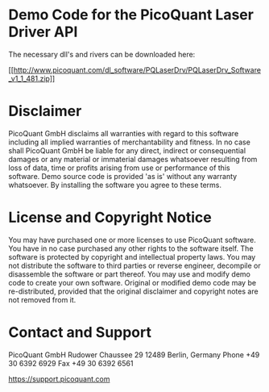 # Demo Code for the PicoQuant Laser Driver API

The necessary dll's and rivers can be downloaded here:

[[http://www.picoquant.com/dl_software/PQLaserDrv/PQLaserDrv_Software_v1_1_481.zip]]

# Disclaimer

PicoQuant GmbH disclaims all warranties with regard to this software including
all implied warranties of merchantability and fitness. In no case shall
PicoQuant GmbH be liable for any direct, indirect or consequential damages or
any material or immaterial damages whatsoever resulting from loss of data, time
or profits arising from use or performance of this software.
Demo source code is provided 'as is' without any warranty whatsoever.
By installing the software you agree to these terms.

# License and Copyright Notice

You may have purchased one or more licenses to use PicoQuant software.
You have in no case purchased any other rights to the software itself.
The software is protected by copyright and intellectual property laws.
You may not distribute the software to third parties or reverse engineer,
decompile or disassemble the software or part thereof. You may use and modify
demo code to create your own software. Original or modified demo code may be
re-distributed, provided that the original disclaimer and copyright notes are not
removed from it.


# Contact and Support

PicoQuant GmbH
Rudower Chaussee 29
12489 Berlin, Germany
Phone +49 30 6392 6929
Fax   +49 30 6392 6561

https://support.picoquant.com
